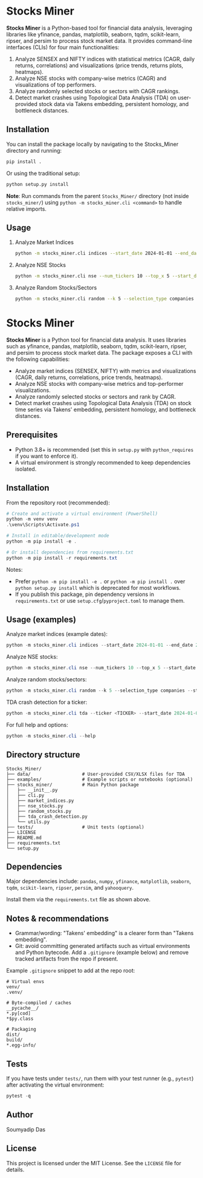 # Stocks Miner

**Stocks Miner** is a Python-based tool for financial data analysis, leveraging libraries like yfinance, pandas, matplotlib, seaborn, tqdm, scikit-learn, ripser, and persim to process stock market data. It provides command-line interfaces (CLIs) for four main functionalities:

1. Analyze SENSEX and NIFTY indices with statistical metrics (CAGR, daily returns, correlations) and visualizations (price trends, returns plots, heatmaps).  
2. Analyze NSE stocks with company-wise metrics (CAGR) and visualizations of top performers.  
3. Analyze randomly selected stocks or sectors with CAGR rankings.  
4. Detect market crashes using Topological Data Analysis (TDA) on user-provided stock data via Takens embedding, persistent homology, and bottleneck distances.

## Installation

You can install the package locally by navigating to the Stocks_Miner directory and running:

```bash
pip install .
```

Or using the traditional setup:

```bash
python setup.py install
```

**Note**: Run commands from the parent `Stocks_Miner/` directory (not inside `stocks_miner/`) using `python -m stocks_miner.cli <command>` to handle relative imports.

## Usage

1. Analyze Market Indices  
   ```bash
   python -m stocks_miner.cli indices --start_date 2024-01-01 --end_date 2025-09-21
   ```

2. Analyze NSE Stocks  
   ```bash
   python -m stocks_miner.cli nse --num_tickers 10 --top_x 5 --start_date 2024-01-01 --end_date 2025-09-21
   ```

3. Analyze Random Stocks/Sectors  
   ```bash
   python -m stocks_miner.cli random --k 5 --selection_type companies --start_date 2024-01-01 --end_date 2025-09-21
   ```

# Stocks Miner

**Stocks Miner** is a Python tool for financial data analysis. It uses libraries such as yfinance, pandas, matplotlib, seaborn, tqdm, scikit-learn, ripser, and persim to process stock market data. The package exposes a CLI with the following capabilities:

- Analyze market indices (SENSEX, NIFTY) with metrics and visualizations (CAGR, daily returns, correlations, price trends, heatmaps).
- Analyze NSE stocks with company-wise metrics and top-performer visualizations.
- Analyze randomly selected stocks or sectors and rank by CAGR.
- Detect market crashes using Topological Data Analysis (TDA) on stock time series via Takens' embedding, persistent homology, and bottleneck distances.

## Prerequisites

- Python 3.8+ is recommended (set this in `setup.py` with `python_requires` if you want to enforce it).
- A virtual environment is strongly recommended to keep dependencies isolated.

## Installation

From the repository root (recommended):

```powershell
# Create and activate a virtual environment (PowerShell)
python -m venv venv
.\venv\Scripts\Activate.ps1

# Install in editable/development mode
python -m pip install -e .

# Or install dependencies from requirements.txt
python -m pip install -r requirements.txt
```

Notes:
- Prefer `python -m pip install -e .` or `python -m pip install .` over `python setup.py install` which is deprecated for most workflows.
- If you publish this package, pin dependency versions in `requirements.txt` or use `setup.cfg`/`pyproject.toml` to manage them.

## Usage (examples)

Analyze market indices (example dates):

```powershell
python -m stocks_miner.cli indices --start_date 2024-01-01 --end_date 2025-09-21
```

Analyze NSE stocks:

```powershell
python -m stocks_miner.cli nse --num_tickers 10 --top_x 5 --start_date 2024-01-01 --end_date 2025-09-21
```

Analyze random stocks/sectors:

```powershell
python -m stocks_miner.cli random --k 5 --selection_type companies --start_date 2024-01-01 --end_date 2025-09-21
```

TDA crash detection for a ticker:

```powershell
python -m stocks_miner.cli tda --ticker <TICKER> --start_date 2024-01-01 --end_date 2025-09-21
```

For full help and options:

```powershell
python -m stocks_miner.cli --help
```

## Directory structure

```
Stocks_Miner/
├── data/                   # User-provided CSV/XLSX files for TDA
├── examples/               # Example scripts or notebooks (optional)
├── stocks_miner/           # Main Python package
│   ├── __init__.py
│   ├── cli.py
│   ├── market_indices.py
│   ├── nse_stocks.py
│   ├── random_stocks.py
│   ├── tda_crash_detection.py
│   └── utils.py
├── tests/                  # Unit tests (optional)
├── LICENSE
├── README.md
├── requirements.txt
└── setup.py
```

## Dependencies

Major dependencies include: `pandas`, `numpy`, `yfinance`, `matplotlib`, `seaborn`, `tqdm`, `scikit-learn`, `ripser`, `persim`, and `yahooquery`.

Install them via the `requirements.txt` file as shown above.

## Notes & recommendations

- Grammar/wording: "Takens' embedding" is a clearer form than "Takens embedding".
- Git: avoid committing generated artifacts such as virtual environments and Python bytecode. Add a `.gitignore` (example below) and remove tracked artifacts from the repo if present.

Example `.gitignore` snippet to add at the repo root:

```
# Virtual envs
venv/
.venv/

# Byte-compiled / caches
__pycache__/
*.py[cod]
*$py.class

# Packaging
dist/
build/
*.egg-info/
```

## Tests

If you have tests under `tests/`, run them with your test runner (e.g., `pytest`) after activating the virtual environment:

```powershell
pytest -q
```

## Author

Soumyadip Das

## License

This project is licensed under the MIT License. See the `LICENSE` file for details.
